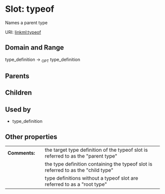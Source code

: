 
# Slot: typeof


Names a parent type

URI: [linkml:typeof](https://w3id.org/linkml/typeof)


## Domain and Range

type_definition ->  <sub>OPT</sub>
 type_definition

## Parents


## Children


## Used by

 * type_definition

## Other properties

|  |  |  |
| --- | --- | --- |
| **Comments:** | | the target type definition of the typeof slot is referred to as the "parent type" |
|  | | the type definition containing the typeof slot is referred to as the "child type" |
|  | | type definitions without a typeof slot are referred to as a "root type" |


